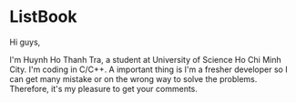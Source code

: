 # ListBook
Hi guys,

I'm Huynh Ho Thanh Tra, a student at University of Science Ho Chi Minh City. I'm coding in C/C++. A important thing is I'm a fresher developer so I can get many mistake or on the wrong way to solve the problems. Therefore, it's my pleasure to get your comments.
